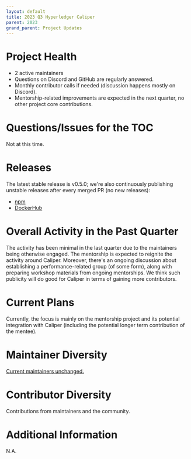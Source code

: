 ```yaml
---
layout: default
title: 2023 Q3 Hyperledger Caliper
parent: 2023
grand_parent: Project Updates
---
```


# Project Health

* 2 active maintainers
* Questions on Discord and GitHub are regularly answered.
* Monthly contributor calls if needed (discussion happens mostly on Discord).
* Mentorship-related improvements are expected in the next quarter, no other project core contributions.

# Questions/Issues for the TOC

Not at this time.

# Releases

The latest stable release is v0.5.0; we're also continuously publishing unstable releases after every merged PR (no new releases):

* [npm](https://www.npmjs.com/package/@hyperledger/caliper-cli/v/0.5.0)
* [DockerHub](https://hub.docker.com/layers/caliper/hyperledger/caliper/0.5.0/images/sha256-3a7df18ef6a17a8c851dac19241049be2375dc892643c576932f360ca9d7198c?context=explore)

# Overall Activity in the Past Quarter

The activity has been minimal in the last quarter due to the maintainers being otherwise engaged. The mentorship is expected to reignite the activity around Caliper. Moreover, there's an ongoing discussion about establishing a performance-related group (of some form), along with preparing workshop materials from ongoing mentorships. We think such publicity will do good for Caliper in terms of gaining more contributors.

# Current Plans

Currently, the focus is mainly on the mentorship project and its potential integration with Caliper (including the potential longer term contribution of the mentee).

# Maintainer Diversity

[Current maintainers unchanged.](https://github.com/hyperledger/caliper/blob/8cef10ccce9d75397152b2d37af2ea40699cd645/MAINTAINERS.md)

# Contributor Diversity

Contributions from maintainers and the community.

# Additional Information

N.A.

